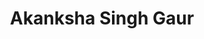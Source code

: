 ---
title: Akanksha Singh Gaur
biosmall: "When I'm not procrastinating, I like to read novels and binge shows or maybe that's how I procrastinate."
biolarge: "This 2019 batch Indorin is a bundle of sentimental soulfulness. Currently, she is deftly balancing her academics with co-Chief Editorship of 'The Articulate'. Has delusions of grandeur regarding her cooking skills."
avatar: https://i.postimg.cc/SQC3SDKc/asg.jpg
twitter: 
instagram:
multiple: true
---